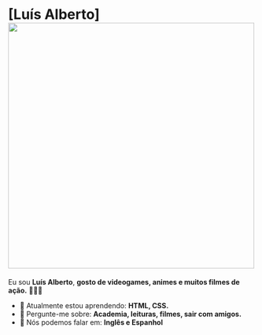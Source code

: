 # [Luís Alberto] <img src="https://www.bing.com/th/id/OGC.6b2e97659266dc8098bc67d42b7c82e6?pid=1.7&rurl=https%3a%2f%2f38.media.tumblr.com%2ftumblr_m8lq1e4fAO1r9skvjo1_500.gif&ehk=z8NDgWsZqWYmlut7t4wIHWS79tLaEPV0pBTktQXKvZg%3d" width="500px">

Eu sou <strong>Luís Alberto</strong>, <strong>gosto de videogames, animes e muitos filmes de ação.</strong> 👨🏻‍💻 

- 🚀 Atualmente estou aprendendo: <strong>HTML, CSS.</strong> 
- 💬 Pergunte-me sobre: <strong>Academia, leituras, filmes, sair com amigos.</strong>
- 📣 Nós podemos falar em: <strong>Inglês e Espanhol</strong>
